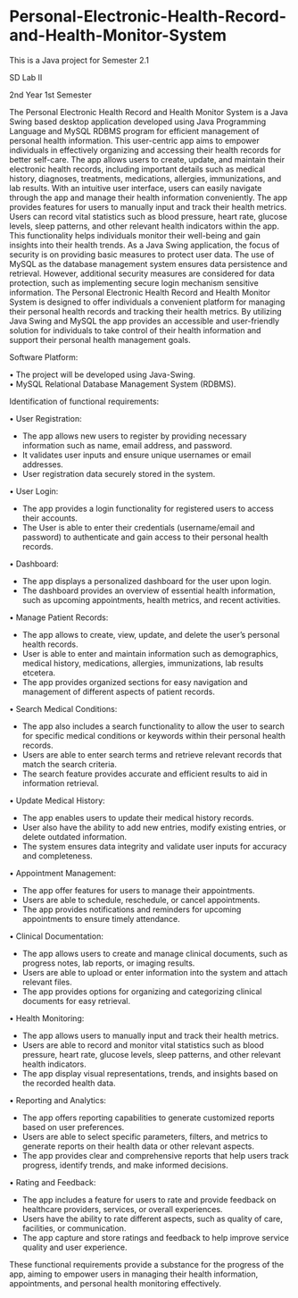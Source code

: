 # Personal-Electronic-Health-Record-and-Health-Monitor-System
This is a Java project for Semester 2.1

SD Lab II

2nd Year 1st Semester

The Personal Electronic Health Record and Health Monitor System is a Java Swing based desktop application developed using Java Programming Language and MySQL
RDBMS program for efficient management of personal health information. This user-centric app aims to empower individuals in effectively organizing and accessing 
their health records for better self-care.
The app allows users to create, update, and maintain their electronic health records, 
including important details such as medical history, diagnoses, treatments, medications, 
allergies, immunizations, and lab results. With an intuitive user interface, users can 
easily navigate through the app and manage their health information conveniently.
The app provides features for users to manually input and track their health metrics. 
Users can record vital statistics such as blood pressure, heart rate, glucose levels, sleep 
patterns, and other relevant health indicators within the app. This functionality helps 
individuals monitor their well-being and gain insights into their health trends.
As a Java Swing application, the focus of security is on providing basic measures to 
protect user data. The use of MySQL as the database management system ensures data 
persistence and retrieval. However, additional security measures are considered for 
data protection, such as implementing secure login mechanism sensitive information.
The Personal Electronic Health Record and Health Monitor System is designed to offer 
individuals a convenient platform for managing their personal health records and 
tracking their health metrics. By utilizing Java Swing and MySQL the app provides an 
accessible and user-friendly solution for individuals to take control of their health 
information and support their personal health management goals.

Software Platform:

• The project will be developed using Java-Swing.  
• MySQL Relational Database Management System (RDBMS).

Identification of functional requirements:

• User Registration:
- The app allows new users to register by providing necessary information such as 
name, email address, and password.
- It validates user inputs and ensure unique usernames or email addresses.
- User registration data securely stored in the system.

• User Login:
- The app provides a login functionality for registered users to access their 
accounts.
- The User is able to enter their credentials (username/email and password) to 
authenticate and gain access to their personal health records.

• Dashboard:
- The app displays a personalized dashboard for the user upon login.
- The dashboard provides an overview of essential health information, such as 
upcoming appointments, health metrics, and recent activities.

• Manage Patient Records:
- The app allows to create, view, update, and delete the user’s personal health 
records.
- User is able to enter and maintain information such as demographics, medical 
history, medications, allergies, immunizations, lab results etcetera.
- The app provides organized sections for easy navigation and management of 
different aspects of patient records.

• Search Medical Conditions:
- The app also includes a search functionality to allow the user to search for 
specific medical conditions or keywords within their personal health records.
- Users are able to enter search terms and retrieve relevant records that match 
the search criteria.
- The search feature provides accurate and efficient results to aid in information 
retrieval.

• Update Medical History:
- The app enables users to update their medical history records.
- User also have the ability to add new entries, modify existing entries, or delete 
outdated information.
- The system ensures data integrity and validate user inputs for accuracy and 
completeness.

• Appointment Management:
- The app offer features for users to manage their appointments.
- Users are able to schedule, reschedule, or cancel appointments.
- The app provides notifications and reminders for upcoming appointments to 
ensure timely attendance.

• Clinical Documentation:
- The app allows users to create and manage clinical documents, such as progress 
notes, lab reports, or imaging results.
- Users are able to upload or enter information into the system and attach 
relevant files.
- The app provides options for organizing and categorizing clinical documents for 
easy retrieval.

• Health Monitoring:
- The app allows users to manually input and track their health metrics.
- Users are able to record and monitor vital statistics such as blood pressure, heart 
rate, glucose levels, sleep patterns, and other relevant health indicators.
- The app display visual representations, trends, and insights based on the 
recorded health data.

• Reporting and Analytics:
- The app offers reporting capabilities to generate customized reports based on 
user preferences.
- Users are able to select specific parameters, filters, and metrics to generate 
reports on their health data or other relevant aspects.
- The app provides clear and comprehensive reports that help users track 
progress, identify trends, and make informed decisions.

• Rating and Feedback:
- The app includes a feature for users to rate and provide feedback on healthcare 
providers, services, or overall experiences.
- Users have the ability to rate different aspects, such as quality of care, facilities, 
or communication.
- The app capture and store ratings and feedback to help improve service quality 
and user experience.

These functional requirements provide a substance for the progress of the app, aiming to 
empower users in managing their health information, appointments, and personal health 
monitoring effectively.

